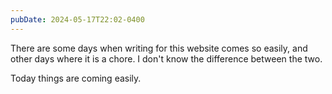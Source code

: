 ```yaml
---
pubDate: 2024-05-17T22:02-0400
---
```


There are some days when writing for this website comes so easily, and other
days where it is a chore. I don't know the difference between the two.

Today things are coming easily.
